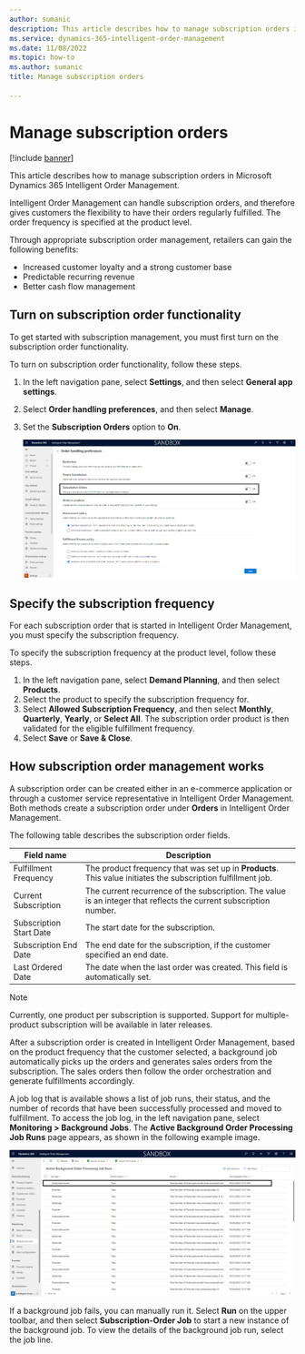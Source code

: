 ```yaml
---
author: sumanic
description: This article describes how to manage subscription orders in Microsoft Dynamics 365 Intelligent Order Management.
ms.service: dynamics-365-intelligent-order-management
ms.date: 11/08/2022
ms.topic: how-to
ms.author: sumanic
title: Manage subscription orders

---
```


# Manage subscription orders

[!include [banner](includes/banner.md)]

This article describes how to manage subscription orders in Microsoft Dynamics 365 Intelligent Order Management.

Intelligent Order Management can handle subscription orders, and therefore gives customers the flexibility to have their orders regularly fulfilled. The order frequency is specified at the product level.

Through appropriate subscription order management, retailers can gain the following benefits:

- Increased customer loyalty and a strong customer base
- Predictable recurring revenue
- Better cash flow management

## Turn on subscription order functionality

To get started with subscription management, you must first turn on the subscription order functionality.

To turn on subscription order functionality, follow these steps.

1. In the left navigation pane, select **Settings**, and then select **General app settings**.
1. Select **Order handling preferences**, and then select **Manage**.
1. Set the **Subscription Orders** option to **On**.

    ![Subscription Orders option set to On.](media/Subscription.png)

## Specify the subscription frequency 

For each subscription order that is started in Intelligent Order Management, you must specify the subscription frequency.

To specify the subscription frequency at the product level, follow these steps.

1. In the left navigation pane, select **Demand Planning**, and then select **Products**.
1. Select the product to specify the subscription frequency for.
1. Select **Allowed Subscription Frequency**, and then select **Monthly**, **Quarterly**, **Yearly**, or **Select All**. The subscription order product is then validated for the eligible fulfillment frequency.
1. Select **Save** or **Save & Close**.

## How subscription order management works

A subscription order can be created either in an e-commerce application or through a customer service representative in Intelligent Order Management. Both methods create a subscription order under **Orders** in Intelligent Order Management.

The following table describes the subscription order fields.

| Field name | Description |
| ---- | ----------- |
| Fulfillment Frequency | The product frequency that was set up in **Products**. This value initiates the subscription fulfillment job.|
| Current Subscription | The current recurrence of the subscription. The value is an integer that reflects the current subscription number.|
| Subscription Start Date | The start date for the subscription. |
| Subscription End Date | The end date for the subscription, if the customer specified an end date. |
| Last Ordered Date | The date when the last order was created. This field is automatically set. |

> [!NOTE]
> Currently, one product per subscription is supported. Support for multiple-product subscription will be available in later releases.

After a subscription order is created in Intelligent Order Management, based on the product frequency that the customer selected, a background job automatically picks up the orders and generates sales orders from the subscription. The sales orders then follow the order orchestration and generate fulfillments accordingly.

A job log that is available shows a list of job runs, their status, and the number of records that have been successfully processed and moved to fulfillment. To access the job log, in the left navigation pane, select **Monitoring \> Background Jobs**. The **Active Background Order Processing Job Runs** page appears, as shown in the following example image.

![Job log on the Active Background Order Processing Job Runs page.](media/SubsJob.png)

If a background job fails, you can manually run it. Select **Run** on the upper toolbar, and then select **Subscription-Order Job** to start a new instance of the background job. To view the details of the background job run, select the job line.
